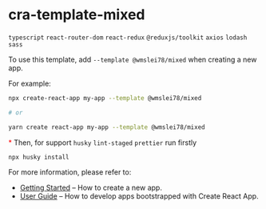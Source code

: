 # cra-template-mixed

`typescript` `react-router-dom` `react-redux` `@reduxjs/toolkit` `axios` `lodash` `sass`

To use this template, add `--template @wmslei78/mixed` when creating a new app.

For example:

```sh
npx create-react-app my-app --template @wmslei78/mixed

# or

yarn create react-app my-app --template @wmslei78/mixed
```

<font color=Red>\*</font> Then, for support `husky` `lint-staged` `prettier` run firstly
```sh
npx husky install
```

For more information, please refer to:

- [Getting Started](https://create-react-app.dev/docs/getting-started) – How to create a new app.
- [User Guide](https://create-react-app.dev) – How to develop apps bootstrapped with Create React App.
